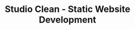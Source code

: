 ---
order: 4
title: Studio Clean - Static Website Development
description: For this project, I developed a static website for "Studio Clean," a fictional creative agency, using Eleventy as the Static Site Generator. The task involved analyzing a provided design to identify layouts and components, and then implementing them following the DRY principle and BEM naming conventions. Additionally, I used PostCSS to minify the code before deployment, ensuring optimized performance.
live: https://studio-clean.onrender.com/
repo: https://github.com/pgm-benobira/studio-clean
projectTags:
    - 11ty
    - Nunjucks
    - HTML
    - CSS
thumbnail: studio-clean.webp
---